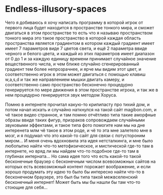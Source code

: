 # Endless-illusory-spaces
Чего я добиваюсь я хочу написать программу в которой игрок от первого лица будет находится в пространстве тонкого мира, и сможет двигаться в этом пространстве то есть что я называю пространством тонкого мира это такое пространство в которой каждая область пространства является градиентом в котором каждый градиент имеет имеет 7 параметров виде 7 цветов света, и ещё 2 параметра ввиде черного и белого цвета, и каждый из этих параметров имеет диапазон от 0 до 1 и за каждую единицу времени принимает случайное значение вещественного числа, и чем ближе случайно сгенерированный градиент тем более непрозрачнее, и ярче мы видим этот цвет, и соответственно игрок в этом может двигаться с помощью клавиш w,a,s,d и так же направлением мышки двигать камеру, и соответственно само пространство бесконечно процедурно генерируется по мере движения в этом пространстве игрока, и так же в нем процедурно генерируется звук методом Хоруса. 

Помню в интернете прочитал какую-то крипипасту про тихий дом, и потом начал искать и случайно наткнулся на такой сайт magibon.com, и чё такое видео странное, и там помню отчётливо типа такие аморфные образы ввиде таких фигур, призраков сопровождаем случайными звуковыми эффектами, и такое типа фото помогите нам мы на дне интеренета млм чё такое в этом роде, и чё то эта мне залетело мне в мозг, и я подумал что это какой-то сайт для связи с потустороним миром... И меня очень вдохновила эта идея нетсталкинга, и мне было любопытно найти что-то метофизическое, и мистической где-то там в интернете, но вряд ли мы найдем что-то подобное где-то там в глубинах интерната... Но сама идея того что есть какой-то такой бесконечные браузер с бесконечным числом всевозможных сайтов на которых есть всевозможный контент порожает воображение, и если хорошо продумать эту идею то было бы интересно найти что-то в бесконечном браузере, это был бы типа такой межвселенский бесконечный интернет! Может быть мы бы нашли бы там что-то стоющие для себя...
